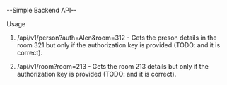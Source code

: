 --Simple Backend API--

Usage

1. /api/v1/person?auth=Alen&room=312 - Gets the preson details in the room 321 but only if the authorization key is provided (TODO: and it is correct).

2. /api/v1/room?room=213 - Gets the room 213 details but only if the authorization key is provided (TODO: and it is correct).
